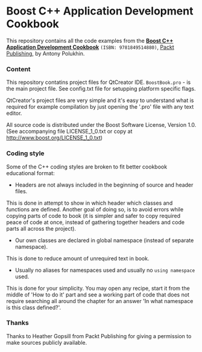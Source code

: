 Boost C++ Application Development Cookbook
===================================
This repository contains all the code examples from the **[Boost C++ Application Development Cookbook](http://www.packtpub.com/boost-cplusplus-application-development-cookbook/book)** `(ISBN: 9781849514880)`, [Packt Publishing](http://www.packtpub.com), by Antony Polukhin.

### Content
This repository contatins project files for QtCreator IDE. `BoostBook.pro` - is the main project file.
See config.txt file for setupping platform specific flags.

QtCreator's project files are very simple and it's easy to understand what is required for example
compilation by just opening the '.pro' file with any text editor.

All source code is distributed under the Boost Software License, Version 1.0.
(See accompanying file LICENSE_1_0.txt or copy at http://www.boost.org/LICENSE_1_0.txt)


### Coding style
Some of the C++ coding styles are broken to fit better cookbook educational format:

* Headers are not always included in the beginning of source and header files.

This is done in attempt to show in which header which classes and functions
are defined. Another goal of doing so, is to avoid errors while copying parts
of code to book (it is simpler and safer to copy required peace of code at
once, instead of gathering together headers and code parts all across the project).

* Our own classes are declared in global namespace (instead of separate namespace).

This is done to reduce amount of unrequired text in book.

* Usually no aliases for namespaces used and usually no `using namespace` used.

This is done for your simplicity. You may open any recipe, start it from the
middle of 'How to do it' part and see a working part of code that does not
require searching all around the chapter for an answer 'In what namespace is
this class defined?'.


### Thanks
Thanks to Heather Gopsill from Packt Publishing for giving a permission to make sources publicly available. 

